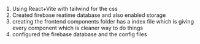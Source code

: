 1. Using React+Vite with tailwind for the css
2. Created firebase reatime database and also enabled storage
3. creating the frontend components folder has a index file which is giving every component which is cleaner way to do things
4. configured the firebase database and the config files

